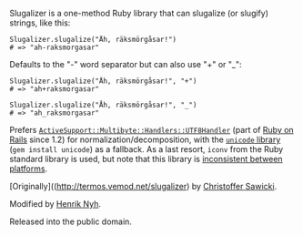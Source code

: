 Slugalizer is a one-method Ruby library that can slugalize (or slugify) strings, like this:

    Slugalizer.slugalize("Åh, räksmörgåsar!")
    # => "ah-raksmorgasar"
    
Defaults to the "-" word separator but can also use "+" or "_":

    Slugalizer.slugalize("Åh, räksmörgåsar!", "+")
    # => "ah+raksmorgasar"
    
    Slugalizer.slugalize("Åh, räksmörgåsar!", "_")
    # => "ah_raksmorgasar"
    
Prefers [`ActiveSupport::Multibyte::Handlers::UTF8Handler`](http://api.rubyonrails.org/classes/ActiveSupport/Multibyte/Handlers/UTF8Handler.html) (part of [Ruby on Rails](http://rubyonrails.org) since 1.2) for normalization/decomposition, with the [`unicode` library](http://www.yoshidam.net/Ruby.html) (`gem install unicode`) as a fallback. As a last resort, `iconv` from the Ruby standard library is used, but note that this library is [inconsistent between platforms](http://blade.nagaokaut.ac.jp/cgi-bin/scat.rb/ruby/ruby-talk/243426).

[Originally]((http://termos.vemod.net/slugalizer) by [Christoffer Sawicki](http://termos.vemod.net/).

Modified by [Henrik Nyh](http://henrik.nyh.se/).

Released into the public domain.
